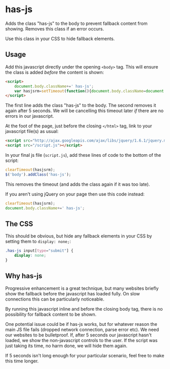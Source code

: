has-js
======

Adds the class "has-js" to the body to prevent fallback content from showing. Removes this class if an error occurs.

Use this class in your CSS to hide fallback elements.

Usage
-----

Add this javascript directly under the opening `<body>` tag. This will ensure the class is added _before_ the content is shown:

```html
<script>
	document.body.className+=' has-js';
	var hasjsrm=setTimeout(function(){document.body.className=document.body.className.replace(' has-js','')},5000);
</script>
```

The first line adds the class "has-js" to the body. The second removes it again after 5 seconds. We will be cancelling this timeout later _if_ there are no errors in our javascript.

At the foot of the page, just before the closing `</html>` tag, link to your javascript file(s) as usual:

```html
<script src="http://ajax.googleapis.com/ajax/libs/jquery/1.6.1/jquery.min.js"></script>
<script src="/script.js"></script>
```

In your final js file (`script.js`), add these lines of code to the bottom of the script:

```javascript
clearTimeout(hasjsrm);
$('body').addClass('has-js');
```

This removes the timeout (and adds the class again if it was too late).

If you aren't using jQuery on your page then use this code instead:

```javascript
clearTimeout(hasjsrm);
document.body.className+=' has-js';
```

The CSS
-------

This should be obvious, but hide any fallback elements in your CSS by setting them to `display: none;`:

```css
.has-js input[type="submit"] {
	display: none;
}
```

Why has-js
----------

Progressive enhancement is a great technique, but many websites briefly show the fallback before the javascript has loaded fully. On slow connections this can be particularly noticeable.

By running this javascript inline and before the closing body tag, there is no possibility for fallback content to be shown.

One potential issue could be if has-js works, but for whatever reason the main JS file fails (dropped network connection, parse error etc). We need our websites to be bulletproof. If, after 5 seconds our javascript hasn't loaded, we show the non-javascript controls to the user. If the script was just taking its time, no harm done, we will hide them again.

If 5 seconds isn't long enough for your particular scenario, feel free to make this time longer.